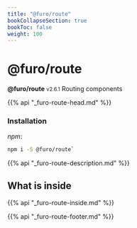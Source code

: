 ```yaml
---
title: "@furo/route"
bookCollapseSection: true
bookToc: false
weight: 100
---
```


# @furo/route
**@furo/route** <small>v2.6.1</small>
Routing components

{{% api "_furo-route-head.md" %}}

### Installation
*npm*:
```bash
npm i -S @furo/route`
```


{{% api "_furo-route-description.md" %}}

## What is inside
{{% api "_furo-route-inside.md" %}}

{{% api "_furo-route-footer.md" %}}
